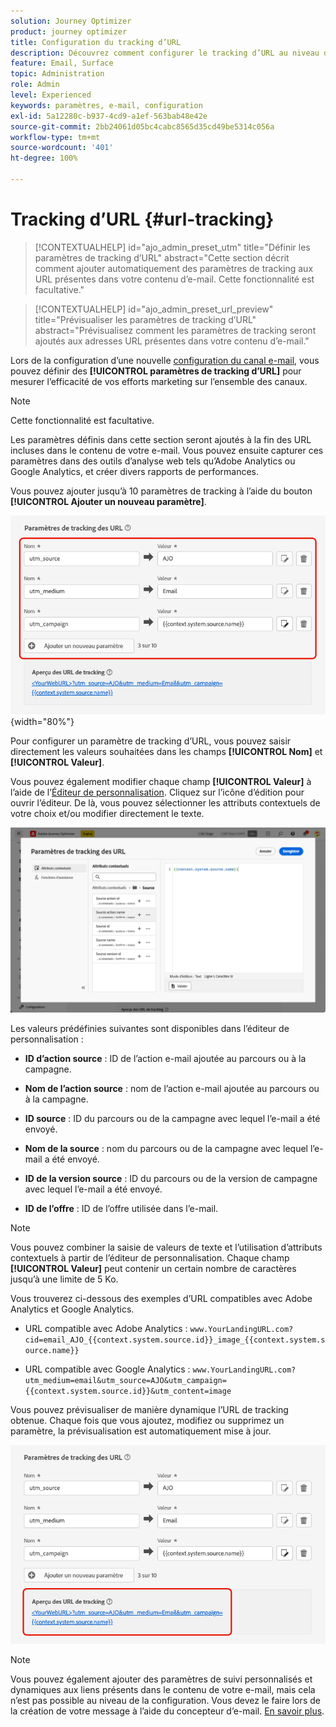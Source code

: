 ```yaml
---
solution: Journey Optimizer
product: journey optimizer
title: Configuration du tracking d’URL
description: Découvrez comment configurer le tracking d’URL au niveau de la configuration du canal e-mail.
feature: Email, Surface
topic: Administration
role: Admin
level: Experienced
keywords: paramètres, e-mail, configuration
exl-id: 5a12280c-b937-4cd9-a1ef-563bab48e42e
source-git-commit: 2bb24061d05bc4cabc8565d35cd49be5314c056a
workflow-type: tm+mt
source-wordcount: '401'
ht-degree: 100%

---
```


# Tracking d’URL {#url-tracking}

>[!CONTEXTUALHELP]
>id="ajo_admin_preset_utm"
>title="Définir les paramètres de tracking d’URL"
>abstract="Cette section décrit comment ajouter automatiquement des paramètres de tracking aux URL présentes dans votre contenu d’e-mail. Cette fonctionnalité est facultative."

>[!CONTEXTUALHELP]
>id="ajo_admin_preset_url_preview"
>title="Prévisualiser les paramètres de tracking d’URL"
>abstract="Prévisualisez comment les paramètres de tracking seront ajoutés aux adresses URL présentes dans votre contenu d’e-mail."

Lors de la configuration d’une nouvelle [configuration du canal e-mail](email-settings.md), vous pouvez définir des **[!UICONTROL paramètres de tracking d’URL]** pour mesurer l’efficacité de vos efforts marketing sur l’ensemble des canaux.

>[!NOTE]
>
>Cette fonctionnalité est facultative.

Les paramètres définis dans cette section seront ajoutés à la fin des URL incluses dans le contenu de votre e-mail. Vous pouvez ensuite capturer ces paramètres dans des outils d’analyse web tels qu’Adobe Analytics ou Google Analytics, et créer divers rapports de performances.

Vous pouvez ajouter jusqu’à 10 paramètres de tracking à l’aide du bouton **[!UICONTROL Ajouter un nouveau paramètre]**.

![](assets/preset-url-tracking.png){width="80%"}

Pour configurer un paramètre de tracking d’URL, vous pouvez saisir directement les valeurs souhaitées dans les champs **[!UICONTROL Nom]** et **[!UICONTROL Valeur]**.

Vous pouvez également modifier chaque champ **[!UICONTROL Valeur]** à l’aide de l’[Éditeur de personnalisation](../personalization/personalization-build-expressions.md). Cliquez sur l’icône d’édition pour ouvrir l’éditeur. De là, vous pouvez sélectionner les attributs contextuels de votre choix et/ou modifier directement le texte.

![](assets/preset-url-tracking-editor.png)

Les valeurs prédéfinies suivantes sont disponibles dans l’éditeur de personnalisation :

* **ID d’action source** : ID de l’action e-mail ajoutée au parcours ou à la campagne.

* **Nom de l’action source** : nom de l’action e-mail ajoutée au parcours ou à la campagne.

* **ID source** : ID du parcours ou de la campagne avec lequel l’e-mail a été envoyé.

* **Nom de la source** : nom du parcours ou de la campagne avec lequel l’e-mail a été envoyé.

* **ID de la version source** : ID du parcours ou de la version de campagne avec lequel l’e-mail a été envoyé.

* **ID de l’offre** : ID de l’offre utilisée dans l’e-mail.

>[!NOTE]
>
>Vous pouvez combiner la saisie de valeurs de texte et l’utilisation d’attributs contextuels à partir de l’éditeur de personnalisation. Chaque champ **[!UICONTROL Valeur]** peut contenir un certain nombre de caractères jusqu’à une limite de 5 Ko.

<!--You can drag and drop the parameters to reorder them.-->

Vous trouverez ci-dessous des exemples d’URL compatibles avec Adobe Analytics et Google Analytics.

* URL compatible avec Adobe Analytics : `www.YourLandingURL.com?cid=email_AJO_{{context.system.source.id}}_image_{{context.system.source.name}}`

* URL compatible avec Google Analytics : `www.YourLandingURL.com?utm_medium=email&utm_source=AJO&utm_campaign={{context.system.source.id}}&utm_content=image`

Vous pouvez prévisualiser de manière dynamique l’URL de tracking obtenue. Chaque fois que vous ajoutez, modifiez ou supprimez un paramètre, la prévisualisation est automatiquement mise à jour.

![](assets/preset-url-tracking-preview.png)

>[!NOTE]
>
>Vous pouvez également ajouter des paramètres de suivi personnalisés et dynamiques aux liens présents dans le contenu de votre e-mail, mais cela n’est pas possible au niveau de la configuration. Vous devez le faire lors de la création de votre message à l’aide du concepteur d’e-mail. [En savoir plus](message-tracking.md#url-tracking).
